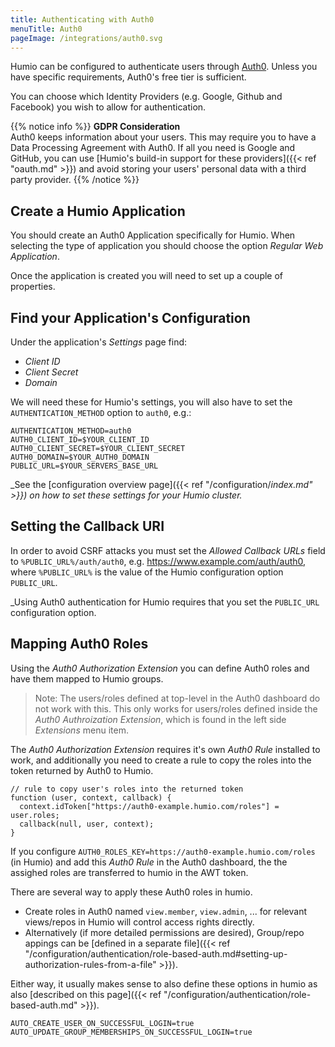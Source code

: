 ```yaml
---
title: Authenticating with Auth0
menuTitle: Auth0
pageImage: /integrations/auth0.svg
---
```


Humio can be configured to authenticate users through [Auth0](https://auth0.com/). Unless you have specific requirements,
Auth0's free tier is sufficient.

You can choose which Identity Providers (e.g. Google, Github and Facebook) you wish to allow for authentication.

{{% notice info %}}
__GDPR Consideration__  
Auth0 keeps information about your users. This may require you to have a Data Processing Agreement with
Auth0. If all you need is Google and GitHub, you can use [Humio's build-in support for these providers]({{< ref "oauth.md" >}}) and
avoid storing your users' personal data with a third party provider.
{{% /notice %}}

## Create a Humio Application

You should create an Auth0 Application specifically for Humio.
When selecting the type of application you should choose the option _Regular Web Application_.

Once the application is created you will need to set up a couple of properties.

## Find your Application's Configuration

Under the application's _Settings_ page find:

- _Client ID_
- _Client Secret_
- _Domain_

We will need these for Humio's settings, you will also have to set the
`AUTHENTICATION_METHOD` option to `auth0`, e.g.:

```shell
AUTHENTICATION_METHOD=auth0
AUTH0_CLIENT_ID=$YOUR_CLIENT_ID
AUTH0_CLIENT_SECRET=$YOUR_CLIENT_SECRET
AUTH0_DOMAIN=$YOUR_AUTH0_DOMAIN
PUBLIC_URL=$YOUR_SERVERS_BASE_URL
```

_See the [configuration overview page]({{< ref "/configuration/_index.md" >}}) on how to set
these settings for your Humio cluster._

## Setting the Callback URI

In order to avoid CSRF attacks you must set the _Allowed Callback URLs_ field
to `%PUBLIC_URL%/auth/auth0`, e.g. https://www.example.com/auth/auth0, where
`%PUBLIC_URL%` is the value of the Humio configuration option `PUBLIC_URL`.

_Using Auth0 authentication for Humio requires that you set the `PUBLIC_URL` configuration option.

## Mapping Auth0 Roles

Using the _Auth0 Authorization Extension_ you can define Auth0 roles and have them mapped to Humio groups.

> Note: The users/roles defined at top-level in the Auth0 dashboard do not work with this.  This only works for users/roles defined inside the _Auth0 Authroization Extension_, which is found in the left side _Extensions_ menu item.

The _Auth0 Authorization Extension_  requires it's own _Auth0 Rule_ installed to work, and additionally you need to create a rule to copy the roles into the token returned by Auth0 to Humio.

```
// rule to copy user's roles into the returned token
function (user, context, callback) {
  context.idToken["https://auth0-example.humio.com/roles"] = user.roles;
  callback(null, user, context);
}
```

If you configure `AUTH0_ROLES_KEY=https://auth0-example.humio.com/roles` (in Humio) and add this _Auth0 Rule_ in the Auth0 dashboard, the the assighed roles are transferred to humio in the AWT token.

There are several way to apply these Auth0 roles in humio.

- Create roles in Auth0 named `view.member`, `view.admin`, ... for relevant views/repos in Humio will control access rights directly.
- Alternatively (if more detailed permissions are desired),  Group/repo appings can be [defined in a separate file]({{< ref "/configuration/authentication/role-based-auth.md#setting-up-authorization-rules-from-a-file" >}}).

Either way, it usually makes sense to also define these options in humio as also [described on this page]({{< ref "/configuration/authentication/role-based-auth.md" >}}).

```
AUTO_CREATE_USER_ON_SUCCESSFUL_LOGIN=true
AUTO_UPDATE_GROUP_MEMBERSHIPS_ON_SUCCESSFUL_LOGIN=true
```